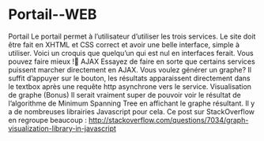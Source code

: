 # Portail--WEB
Portail 
Le portail permet à l’utilisateur d’utiliser les trois services. Le site doit être fait en XHTML et CSS correct et avoir une belle interface, simple à utiliser.
Voici un croquis que quelqu’un qui est nul en interfaces ferait. Vous pouvez faire mieux !
AJAX
Essayez de faire en sorte que certains services puissent marcher directement en AJAX. Vous voulez générer un graphe? Il suffit d’appuyer sur le bouton, les résultats apparaissent directement dans le textbox après une requête http asynchrone vers le service.
Visualisation de graphe (Bonus)
Il serait vraiment super de pouvoir voir le résultat de l’algorithme de Minimum Spanning Tree en affichant le graphe résultant.
Il y a de nombreuses librairies Javascript pour cela. Ce post sur StackOverflow en regroupe beaucoup : http://stackoverflow.com/questions/7034/graph-visualization-library-in-javascript
